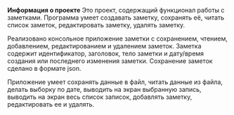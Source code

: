 **Информация о проекте**
Это проект, содержащий функционал работы с заметками.
Программа умеет создавать заметку, сохранять её, читать список заметок, 
редактировать заметку, удалять заметку.

Реализовано консольное приложение заметки с сохранением, чтением, 
добавлением, редактированием и удалением заметок. Заметка 
содержит идентификатор, заголовок, тело заметки и дату/время создания
или последнего изменения заметки. Сохранение заметок сделано
в формате json.

Приложение умеет сохранять данные в файл, читать данные из файла, 
делать выборку по дате, выводить на экран выбранную запись, 
выводить на экран весь список записок, добавлять заметку, редактировать ее и удалять.

